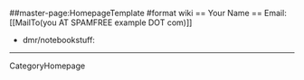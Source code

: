 ##master-page:HomepageTemplate
#format wiki
== Your Name ==
Email: [[MailTo(you AT SPAMFREE example DOT com)]]



* dmr/notebookstuff:

----
 CategoryHomepage
